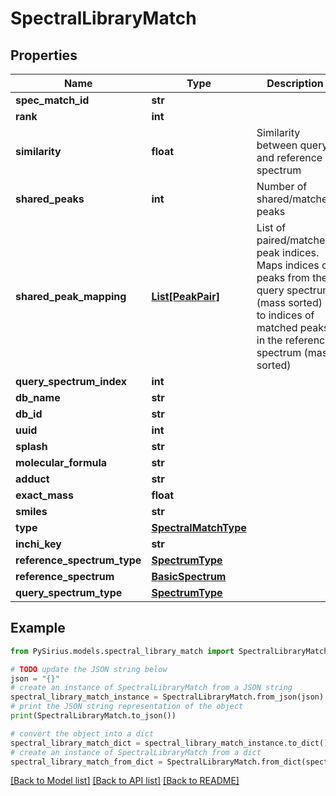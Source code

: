 # SpectralLibraryMatch


## Properties

Name | Type | Description | Notes
------------ | ------------- | ------------- | -------------
**spec_match_id** | **str** |  | [optional] 
**rank** | **int** |  | [optional] 
**similarity** | **float** | Similarity between query and reference spectrum | 
**shared_peaks** | **int** | Number of shared/matched peaks | [optional] 
**shared_peak_mapping** | [**List[PeakPair]**](PeakPair.md) | List of paired/matched peak indices.   Maps indices of peaks from the query spectrum (mass sorted)  to indices of matched peaks in the reference spectrum (mass sorted) | [optional] 
**query_spectrum_index** | **int** |  | 
**db_name** | **str** |  | [optional] 
**db_id** | **str** |  | [optional] 
**uuid** | **int** |  | 
**splash** | **str** |  | [optional] 
**molecular_formula** | **str** |  | [optional] 
**adduct** | **str** |  | [optional] 
**exact_mass** | **float** |  | [optional] 
**smiles** | **str** |  | [optional] 
**type** | [**SpectralMatchType**](SpectralMatchType.md) |  | [optional] 
**inchi_key** | **str** |  | 
**reference_spectrum_type** | [**SpectrumType**](SpectrumType.md) |  | [optional] 
**reference_spectrum** | [**BasicSpectrum**](BasicSpectrum.md) |  | [optional] 
**query_spectrum_type** | [**SpectrumType**](SpectrumType.md) |  | [optional] 

## Example

```python
from PySirius.models.spectral_library_match import SpectralLibraryMatch

# TODO update the JSON string below
json = "{}"
# create an instance of SpectralLibraryMatch from a JSON string
spectral_library_match_instance = SpectralLibraryMatch.from_json(json)
# print the JSON string representation of the object
print(SpectralLibraryMatch.to_json())

# convert the object into a dict
spectral_library_match_dict = spectral_library_match_instance.to_dict()
# create an instance of SpectralLibraryMatch from a dict
spectral_library_match_from_dict = SpectralLibraryMatch.from_dict(spectral_library_match_dict)
```
[[Back to Model list]](../README.md#documentation-for-models) [[Back to API list]](../README.md#documentation-for-api-endpoints) [[Back to README]](../README.md)


